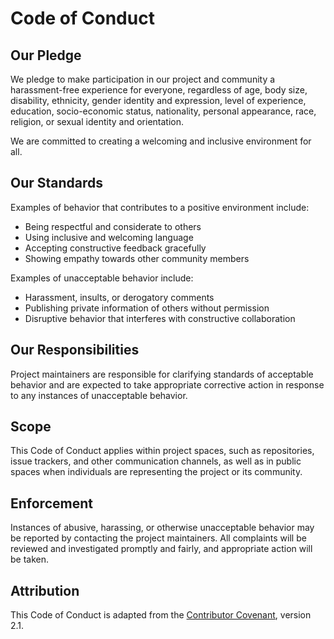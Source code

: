 # Code of Conduct

## Our Pledge

We pledge to make participation in our project and community a harassment-free experience for everyone, regardless of age, body size, disability, ethnicity, gender identity and expression, level of experience, education, socio-economic status, nationality, personal appearance, race, religion, or sexual identity and orientation.

We are committed to creating a welcoming and inclusive environment for all.

## Our Standards

Examples of behavior that contributes to a positive environment include:

- Being respectful and considerate to others
- Using inclusive and welcoming language
- Accepting constructive feedback gracefully
- Showing empathy towards other community members

Examples of unacceptable behavior include:

- Harassment, insults, or derogatory comments
- Publishing private information of others without permission
- Disruptive behavior that interferes with constructive collaboration

## Our Responsibilities

Project maintainers are responsible for clarifying standards of acceptable behavior and are expected to take appropriate corrective action in response to any instances of unacceptable behavior.

## Scope

This Code of Conduct applies within project spaces, such as repositories, issue trackers, and other communication channels, as well as in public spaces when individuals are representing the project or its community.

## Enforcement

Instances of abusive, harassing, or otherwise unacceptable behavior may be reported by contacting the project maintainers. All complaints will be reviewed and investigated promptly and fairly, and appropriate action will be taken.

## Attribution

This Code of Conduct is adapted from the [Contributor Covenant](https://www.contributor-covenant.org), version 2.1.